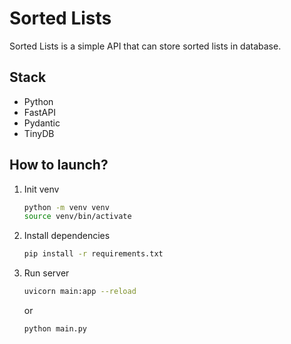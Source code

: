 # Sorted Lists

Sorted Lists is a simple API that can store sorted lists in database.

## Stack

- Python
- FastAPI
- Pydantic
- TinyDB

## How to launch?

1. Init venv

    ```bash
    python -m venv venv
    source venv/bin/activate
    ```

2. Install dependencies

    ```bash
    pip install -r requirements.txt
    ```

3. Run server

    ```bash
    uvicorn main:app --reload
    ```

    or

    ```bash
    python main.py
    ```
